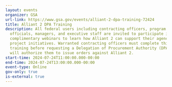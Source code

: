 ```yaml
---
layout: events
organizer: GSA
url-link: https://www.gsa.gov/events/alliant-2-dpa-training-72424
title: Alliant 2 DPA Training
description: All federal users including contracting officers, program office
  officials, managers, and executive staff are invited to participate in these
  complimentary webinars to learn how Alliant 2 can support their agency IT
  project initiatives. Warranted contracting officers must complete this
  training before requesting a Delegation of Procurement Authority (DPA), which
  will authorize them to issue orders against Alliant 2.
start-time: 2024-07-24T11:00:00.000-00:00
end-time: 2024-07-24T13:00:00.000-00:00
event-type: Online
gov-only: true
is-external: true
---
```

